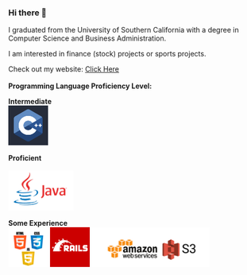 ### Hi there 👋

I graduated from the University of Southern California with a degree in Computer Science and Business Administration.

I am interested in finance (stock) projects or sports projects.

Check out my website: <a href="https://trex1098.github.io/">Click Here</a>
<br>
<br>
<strong>Programming Language Proficiency Level:</strong>

<b>Intermediate</b>
<br>
<img src="https://github.com/trex1098/trex1098/blob/main/cpp.jpg" height="80">

<b>Proficient</b> 
<br>   
<img src="https://github.com/trex1098/trex1098/blob/main/java.png" height="80">

<b>Some Experience</b>
<br>
<img src="https://github.com/trex1098/trex1098/blob/main/webdev.png" height="80">
<img src="https://github.com/trex1098/trex1098/blob/main/ror.png" height="80">
<img src="https://github.com/trex1098/trex1098/blob/main/awss3.png" height="80">
